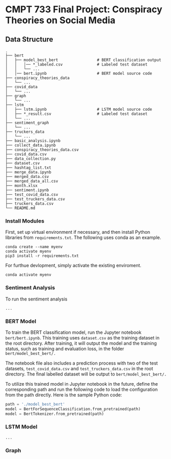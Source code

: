 # CMPT 733 Final Project: Conspiracy Theories on Social Media

## Data Structure

```
.
├── bert
│   ├── model_best_bert                 # BERT classification output
│   │   │── *_labeled.csv               # Labeled test dataset
│   │   └── ...
│   │── bert.ipynb                      # BERT model source code
├── conspiracy_theories_data
│   └── ...
├── covid_data
│   └── ...
├── graph
│   └── ...
├── lstm
│   ├── lstm.ipynb                      # LSTM model source code
│   ├── *_result.csv                    # Labeled test dataset
│   └── ...
├── sentiment_graph
│   └── ...
├── truckers_data
│   └── ...
├── basic_analysis.ipynb
├── collect_data.ipynb
├── conspiracy_theories_data.csv
├── covid_data.csv
├── data_collection.py
├── dataset.csv
├── hashtag_list.txt
├── merge_data.ipynb
├── merged_data.csv
├── merged_data_all.csv
├── month.xlsx
├── sentiment.ipynb
├── test_covid_data.csv
├── test_truckers_data.csv
├── truckers_data.csv
└── README.md
```

### Install Modules

First, set up virtual environment if necessary, and then install Python libraries from `requirements.txt`. The following uses conda as an example.
```
conda create --name myenv
conda activate myenv
pip3 install -r requirements.txt
```

For furthue devlopment, simply activate the existing enviroment.
```
conda activate myenv
```


### Sentiment Analysis

To run the sentiment analysis
```
...
```


### BERT Model

To train the BERT classification model, run the Jupyter notebook `bert/bert.ipynb`. This training uses `dataset.csv` as the training dataset in the root directory. After training, it will output the model and the training status, such as training and evaluation loss, in the folder `bert/model_best_bert/.` 

The notebook file also includes a prediction process with two of the test datasets, `test_covid_data.csv` and `test_truckers_data.csv` in the root directory. The final labelled dataset will be output to `bert/model_best_bert/.`

To utilize this trained model in Jupyter notebook in the future, define the corresponding path and run the following code to load the configuration from the path directly. Here is the sample Python code:
```python
path = './model_best_bert'
model = BertForSequenceClassification.from_pretrained(path)
model = BertTokenizer.from_pretrained(path)
```


### LSTM Model

```
...
```


### Graph

